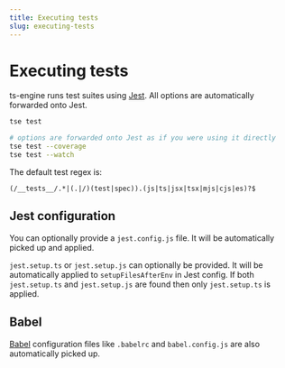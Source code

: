 ```yaml
---
title: Executing tests
slug: executing-tests
---
```


# Executing tests

ts-engine runs test suites using [Jest](https://jestjs.io/). All options are automatically forwarded onto Jest.

```sh
tse test

# options are forwarded onto Jest as if you were using it directly
tse test --coverage
tse test --watch
```

The default test regex is:

```
(/__tests__/.*|(.|/)(test|spec)).(js|ts|jsx|tsx|mjs|cjs|es)?$
```

## Jest configuration

You can optionally provide a `jest.config.js` file. It will be automatically picked up and applied.

`jest.setup.ts` or `jest.setup.js` can optionally be provided. It will be automatically applied to `setupFilesAfterEnv` in Jest config. If both `jest.setup.ts` and `jest.setup.js` are found then only `jest.setup.ts` is applied.

## Babel

[Babel](https://babeljs.io/) configuration files like `.babelrc` and `babel.config.js` are also automatically picked up.
